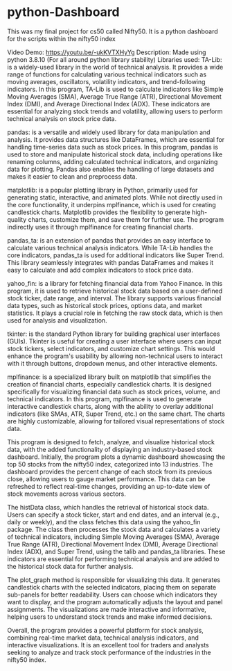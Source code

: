 # python-Dashboard
This was my final project for cs50 called Nifty50. It is a python dashboard for the scripts within the nifty50 index

Video Demo: https://youtu.be/-ukKVTXHyYg
Description:
Made using python 3.8.10 (For all around python library stability)
Libraries used:
TA-Lib: is a widely-used library in the world of technical analysis. It provides a wide range of functions for calculating various technical indicators such as moving averages, oscillators, volatility indicators, and trend-following indicators. In this program, TA-Lib is used to calculate indicators like Simple Moving Averages (SMA), Average True Range (ATR), Directional Movement Index (DMI), and Average Directional Index (ADX). These indicators are essential for analyzing stock trends and volatility, allowing users to perform technical analysis on stock price data.

pandas: is a versatile and widely used library for data manipulation and analysis. It provides data structures like DataFrames, which are essential for handling time-series data such as stock prices. In this program, pandas is used to store and manipulate historical stock data, including operations like renaming columns, adding calculated technical indicators, and organizing data for plotting. Pandas also enables the handling of large datasets and makes it easier to clean and preprocess data.

matplotlib: is a popular plotting library in Python, primarily used for generating static, interactive, and animated plots. While not directly used in the core functionality, it underpins mplfinance, which is used for creating candlestick charts. Matplotlib provides the flexibility to generate high-quality charts, customize them, and save them for further use. The program indirectly uses it through mplfinance for creating financial charts.

pandas_ta: is an extension of pandas that provides an easy interface to calculate various technical analysis indicators. While TA-Lib handles the core indicators, pandas_ta is used for additional indicators like Super Trend. This library seamlessly integrates with pandas DataFrames and makes it easy to calculate and add complex indicators to stock price data.

yahoo_fin: is a library for fetching financial data from Yahoo Finance. In this program, it is used to retrieve historical stock data based on a user-defined stock ticker, date range, and interval. The library supports various financial data types, such as historical stock prices, options data, and market statistics. It plays a crucial role in fetching the raw stock data, which is then used for analysis and visualization.

tkinter: is the standard Python library for building graphical user interfaces (GUIs). Tkinter is useful for creating a user interface where users can input stock tickers, select indicators, and customize chart settings. This would enhance the program's usability by allowing non-technical users to interact with it through buttons, dropdown menus, and other interactive elements.

mplfinance: is a specialized library built on matplotlib that simplifies the creation of financial charts, especially candlestick charts. It is designed specifically for visualizing financial data such as stock prices, volume, and technical indicators. In this program, mplfinance is used to generate interactive candlestick charts, along with the ability to overlay additional indicators (like SMAs, ATR, Super Trend, etc.) on the same chart. The charts are highly customizable, allowing for tailored visual representations of stock data.

This program is designed to fetch, analyze, and visualize historical stock data, with the added functionality of displaying an industry-based stock dashboard. Initially, the program plots a dynamic dashboard showcasing the top 50 stocks from the nifty50 index, categorized into 13 industries. The dashboard provides the percent change of each stock from its previous close, allowing users to gauge market performance. This data can be refreshed to reflect real-time changes, providing an up-to-date view of stock movements across various sectors.

The histData class, which handles the retrieval of historical stock data. Users can specify a stock ticker, start and end dates, and an interval (e.g., daily or weekly), and the class fetches this data using the yahoo_fin package. The class then processes the stock data and calculates a variety of technical indicators, including Simple Moving Averages (SMA), Average True Range (ATR), Directional Movement Index (DMI), Average Directional Index (ADX), and Super Trend, using the talib and pandas_ta libraries. These indicators are essential for performing technical analysis and are added to the historical stock data for further analysis.

The plot_graph method is responsible for visualizing this data. It generates candlestick charts with the selected indicators, placing them on separate sub-panels for better readability. Users can choose which indicators they want to display, and the program automatically adjusts the layout and panel assignments. The visualizations are made interactive and informative, helping users to understand stock trends and make informed decisions.

Overall, the program provides a powerful platform for stock analysis, combining real-time market data, technical analysis indicators, and interactive visualizations. It is an excellent tool for traders and analysts seeking to analyze and track stock performance of the industries in the nifty50 index.

